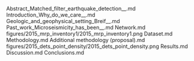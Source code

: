 Abstract_Matched_filter_earthquake_detection__.md
Introduction_Why_do_we_care__.md
Geologic_and_geophysical_setting_Breif__.md
Past_work_Microseismicity_has_been__.md
Network.md
figures/2015_mrp_inventory1/2015_mrp_inventory1.png
Dataset.md
Methodology.md
Additional methodology (proposal).md
figures/2015_dets_point_density/2015_dets_point_density.png
Results.md
Discussion.md
Conclusions.md
